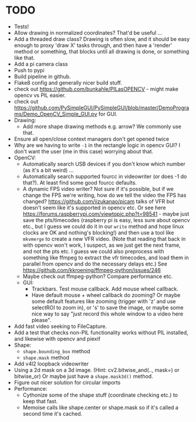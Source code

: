 # TODO

- Tests!
- Allow drawing in normalized coordinates? That'd be useful ...
- Add a threaded draw class? Drawing is often slow, and it should be easy enough to proxy 'draw X' tasks through, and then have a 'render' method or something, that blocks until all drawing is done, or something like that.
- Add a pi camera class
- Push to pypi
- Build pipeline in github.
- Flake8 config and generally nicer build stuff.
- check out <https://github.com/bunkahle/PILasOPENCV> - might make opencv vs PIL easier.
- check out <https://github.com/PySimpleGUI/PySimpleGUI/blob/master/DemoPrograms/Demo_OpenCV_Simple_GUI.py> for GUI.
- Drawing:
  - Add more shape drawing methods e.g. arrow? We commonly use that.
- Ensure all open/close context managers don't get opened twice
- Why are we having to write `-1` in the rectangle logic in opencv GUI? I don't want the user (me in this case) worrying about that.
- OpenCV:
  - Automatically search USB devices if you don't know which number (as it's a bit weird) ...
  - Automatically search supported fourcc in videowriter (or does -1 do that?). At least find some good fourcc defaults.
  - A dynamic FPS video writer? Not sure if it's possible, but if we change the FPS we're writing, how do we tell the video the FPS has changed? <https://github.com/iizukanao/picam> talks of VFR but doesn't seem like it's supported in opencv etc. Or see here <https://forums.raspberrypi.com/viewtopic.php?t=98541> - maybe just save the pts/timecodes (raspberry pi is easy, less sure about opencv etc., but I guess we could do it in our `write` method and hope linux clocks are OK and nothing's blocking!) and then use a tool like `mkvmerge` to create a new VFR video. (Note that reading that back in with opencv won't work, I suspect, as we just get the next frame, and not the pts etc. I guess we could also preprocess with something like ffmpeg to extract the vfr timecodes, and load them in parallel from opencv and do the necessary delays etc.) See <https://github.com/kkroening/ffmpeg-python/issues/246>
  - Maybe check out ffmpeg-python? Compare performance etc.
  - GUI:
    - Trackbars. Test mouse callback. Add mouse wheel callback.
    - Have default mouse + wheel callback do zooming? Or maybe some default features like zooming (trigger with 'z' and use selectROI to zoom in), or 's' to save the image, or maybe some nice way to say "just record this whole window to a video here please".
- Add fast video seeking to FileCapture.
- Add a test that checks non-PIL functionality works without PIL installed, and likewise with opencv and piexif
- Shape:
  - `shape.bounding_box` method
  - `shape.mask` method
- Add v4l2 loopback videowriter
- Using a 2d mask on a 3d image. (Hint: cv2.bitwise_and(.., mask=) or bitwise_or) Or maybe just have a `shape.mask3d()` method.
- Figure out nicer solution for circular imports
- Performance:
  - Cythonize some of the shape stuff (coordinate checking etc.) to keep that fast.
  - Memoise calls like shape.center or shape.mask so if it's called a second time it's cached.

